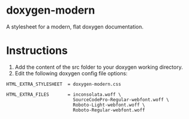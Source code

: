 doxygen-modern
==============

A stylesheet for a modern, flat doxygen documentation.

# Instructions

1. Add the content of the src folder to your doxygen working directory.
2. Edit the following doxygen config file options:

```
HTML_EXTRA_STYLESHEET  = doxygen-modern.css

HTML_EXTRA_FILES       = inconsolata.woff \
                         SourceCodePro-Regular-webfont.woff \
                         Roboto-Light-webfont.woff \
                         Roboto-Regular-webfont.woff
```